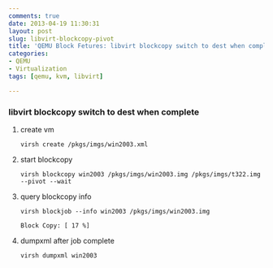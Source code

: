```yaml
---
comments: true
date: 2013-04-19 11:30:31
layout: post
slug: libvirt-blockcopy-pivot
title: 'QEMU Block Fetures: libvirt blockcopy switch to dest when complete'
categories:
- QEMU
- Virtualization
tags: [qemu, kvm, libvirt]

---
```


### libvirt blockcopy switch to dest when complete

1. create vm
    <pre><code>virsh create /pkgs/imgs/win2003.xml</code></pre>
2. start blockcopy
    <pre><code>virsh blockcopy win2003 /pkgs/imgs/win2003.img /pkgs/imgs/t322.img --pivot --wait</code></pre>
3. query blockcopy info
    <pre><code>virsh blockjob --info win2003 /pkgs/imgs/win2003.img</code></pre>
    <pre><code>Block Copy: [ 17 %]</code></pre>
4. dumpxml after job complete
    <pre><code>virsh dumpxml win2003</code></pre>
    <pre><code>
                     <disk type='file' device='disk'>
                          <driver name='qemu' type='raw' cache='none'/>
                          <source file='/pkgs/imgs/t322.img'/>
                           <target dev='vda' bus='virtio'/>
                           <alias name='virtio-disk0'/>
                           <address type='pci' domain='0x0000' bus='0x00' slot='0x04' function='0x0'/>
                     </disk>
    </code></pre>
